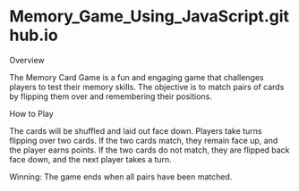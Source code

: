 # Memory_Game_Using_JavaScript.github.io
Overview

The Memory Card Game is a fun and engaging game that challenges players to test their memory skills. The objective is to match pairs of cards by flipping them over and remembering their positions.

How to Play

The cards will be shuffled and laid out face down.
Players take turns flipping over two cards.
If the two cards match, they remain face up, and the player earns points.
If the two cards do not match, they are flipped back face down, and the next player takes a turn.

Winning:
The game ends when all pairs have been matched.
